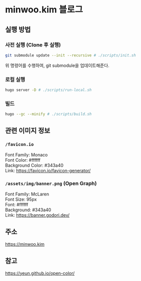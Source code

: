 # minwoo.kim 블로그

## 실행 방법

### 사전 실행 (Clone 후 실행)

```bash
git submodule update --init --recursive # ./scripts/init.sh
```

위 명령어를 수행하여, git submodule을 업데이트해준다.

### 로컬 실행

```bash
hugo server -D # ./scripts/run-local.sh
```

### 빌드

```bash
hugo --gc --minify # ./scripts/build.sh
```

## 관련 이미지 정보

### `/favicon.io`

Font Family: Monaco  
Font Color: #ffffff  
Background Color: #343a40  
Link: https://favicon.io/favicon-generator/

### `/assets/img/banner.png` (Open Graph)

Font Family: McLaren  
Font Size: 95px  
Font: #ffffff  
Background: #343a40  
Link: https://banner.godori.dev/

## 주소

https://minwoo.kim

## 참고

https://yeun.github.io/open-color/
